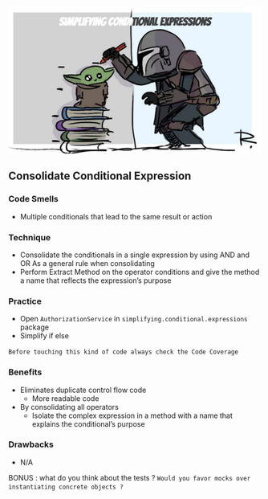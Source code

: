 ![refactoring-journey](img/4-simplifying-conditional-expressions.png)

## Consolidate Conditional Expression
### Code Smells
* Multiple conditionals that lead to the same result or action

### Technique
* Consolidate the conditionals in a single expression by using AND and OR As a general rule when consolidating
* Perform Extract Method on the operator conditions and give the method a name that reflects the expression’s purpose

### Practice
* Open `AuthorizationService` in `simplifying.conditional.expressions` package
* Simplify if else

`Before touching this kind of code always check the Code Coverage`

### Benefits
* Eliminates duplicate control flow code
    * More readable code  
* By consolidating all operators
    * Isolate the complex expression in a method with a name that explains the conditional’s purpose

### Drawbacks
* N/A

BONUS : what do you think about the tests ?
`Would you favor mocks over instantiating concrete objects ?`